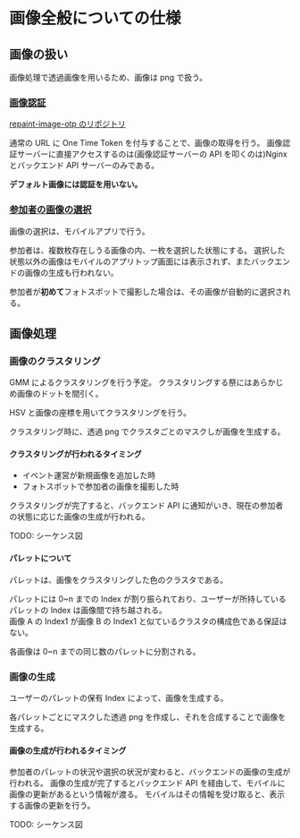 # 画像全般についての仕様

## 画像の扱い

画像処理で透過画像を用いるため、画像は png で扱う。

### [画像認証](../../../sequence/admin.md#画像取得)

[repaint-image-otp のリポジトリ](https://github.com/after-school-garbage-squad/repaint-image-otp)

通常の URL に One Time Token を付与することで、画像の取得を行う。
画像認証サーバーに直接アクセスするのは(画像認証サーバーの API を叩くのは)Nginx とバックエンド API サーバーのみである。

**デフォルト画像には認証を用いない。**

### [参加者の画像の選択](../../../sequence/mobile.md#画像選択)

画像の選択は、モバイルアプリで行う。

参加者は、複数枚存在しうる画像の内、一枚を選択した状態にする。
選択した状態以外の画像はモバイルのアプリトップ画面には表示されず、またバックエンドの画像の生成も行われない。

参加者が**初めて**フォトスポットで撮影した場合は、その画像が自動的に選択される。

## 画像処理

### 画像のクラスタリング

GMM によるクラスタリングを行う予定。
クラスタリングする祭にはあらかじめ画像のドットを間引く。

HSV と画像の座標を用いてクラスタリングを行う。

クラスタリング時に、透過 png でクラスタごとのマスクしが画像を生成する。

#### クラスタリングが行われるタイミング

- イベント運営が新規画像を追加した時
- フォトスポットで参加者の画像を撮影した時

クラスタリングが完了すると、バックエンド API に通知がいき、現在の参加者の状態に応じた画像の生成が行われる。

TODO: シーケンス図

#### パレットについて

パレットは、画像をクラスタリングした色のクラスタである。

パレットには 0~n までの Index が割り振られており、ユーザーが所持しているパレットの Index は画像間で持ち越される。  
画像 A の Index1 が画像 B の Index1 と似ているクラスタの構成色である保証はない。

各画像は 0~n までの同じ数のパレットに分割される。

### 画像の生成

ユーザーのパレットの保有 Index によって、画像を生成する。

各パレットごとにマスクした透過 png を作成し、それを合成することで画像を生成する。

#### 画像の生成が行われるタイミング

参加者のパレットの状況や選択の状況が変わると、バックエンドの画像の生成が行われる。
画像の生成が完了するとバックエンド API を経由して、モバイルに画像の更新があるという情報が渡る。
モバイルはその情報を受け取ると、表示する画像の更新を行う。

TODO: シーケンス図
